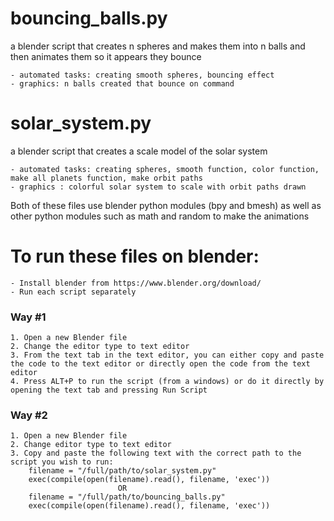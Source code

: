 # bouncing_balls.py
 a blender script  that creates n spheres and makes them into n balls and then animates them so it appears they bounce
 
    - automated tasks: creating smooth spheres, bouncing effect
    - graphics: n balls created that bounce on command



# solar_system.py
a blender script that creates a scale model of the solar system

    - automated tasks: creating spheres, smooth function, color function, make all planets function, make orbit paths
    - graphics : colorful solar system to scale with orbit paths drawn
	


Both of these files use blender python modules (bpy and bmesh) as well as other python modules such as math and random to make the animations

# To run these files on blender:
	- Install blender from https://www.blender.org/download/
	- Run each script separately
### Way #1 
    1. Open a new Blender file
    2. Change the editor type to text editor
    3. From the text tab in the text editor, you can either copy and paste the code to the text editor or directly open the code from the text editor
    4. Press ALT+P to run the script (from a windows) or do it directly by opening the text tab and pressing Run Script
### Way #2
    1. Open a new Blender file
    2. Change editor type to text editor
    3. Copy and paste the following text with the correct path to the script you wish to run:
        filename = "/full/path/to/solar_system.py"
        exec(compile(open(filename).read(), filename, 'exec'))
                            OR
        filename = "/full/path/to/bouncing_balls.py"
        exec(compile(open(filename).read(), filename, 'exec'))
